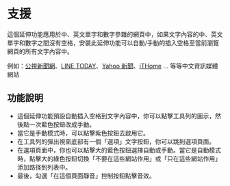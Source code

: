 # 支援

這個延伸功能應用於中、英文單字和數字參雜的網頁中，如果文字內容的中、英文單字和數字之間沒有空格，安裝此延伸功能可以自動/手動的插入空格至當前瀏覽網頁的所有文字內容中。

例如：[公視新聞網](https://news.pts.org.tw)、[LINE TODAY](https://today.line.me/tw/v2/tab)、[Yahoo 新聞](https://tw.news.yahoo.com/)、[iTHome](https://www.ithome.com.tw) … 等等中文資訊媒體網站

## 功能說明

- 這個延伸功能預設自動插入空格到文字內容中，你可以點擊工具列的圖示，然後點一次藍色按鈕改成手動。
- 當它是手動模式時，可以點擊紫色按鈕去啟用它。
- 在工具列的彈出視窗底部有一個「選項」文字按鈕，你可以跳到選項頁面。
- 在選項頁面中，你也可以點擊大的藍色按鈕選擇自動或手動。當它是自動模式時，點擊大的綠色按鈕切換「不要在這些網站作用」或「只在這些網站作用」添加路径到列表中。
- 最後，勾選「在這個頁面靜音」控制按鈕點擊音效。

